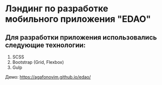 # Лэндинг по разработке мобильного приложения "EDAO"

## Для разработки приложения использовались следующие технологии:
1. SCSS
2. Bootstrap (Grid, Flexbox)
3. Gulp

Демо: https://agafonovim.github.io/edao/
